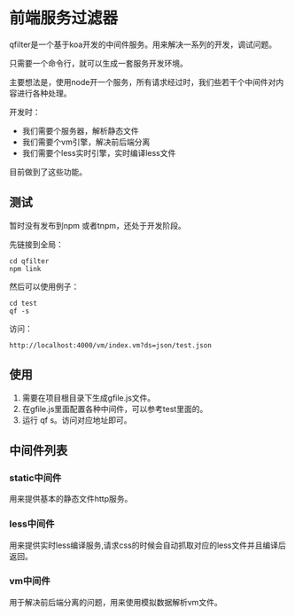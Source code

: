 # 前端服务过滤器


qfilter是一个基于koa开发的中间件服务。用来解决一系列的开发，调试问题。

只需要一个命令行，就可以生成一套服务开发环境。

主要想法是，使用node开一个服务，所有请求经过时，我们些若干个中间件对内容进行各种处理。


开发时：

* 我们需要个服务器，解析静态文件
* 我们需要个vm引擎，解决前后端分离
* 我们需要个less实时引擎，实时编译less文件

目前做到了这些功能。


## 测试

暂时没有发布到npm 或者tnpm，还处于开发阶段。

先链接到全局：

```
cd qfilter
npm link

```

然后可以使用例子：

```
cd test
qf -s

```

访问：

```
http://localhost:4000/vm/index.vm?ds=json/test.json

```


## 使用

1. 需要在项目根目录下生成gfile.js文件。
2. 在gfile.js里面配置各种中间件，可以参考test里面的。
3. 运行 qf s。访问对应地址即可。


## 中间件列表

### static中间件

用来提供基本的静态文件http服务。

### less中间件

用来提供实时less编译服务,请求css的时候会自动抓取对应的less文件并且编译后返回。

### vm中间件

用于解决前后端分离的问题，用来使用模拟数据解析vm文件。





